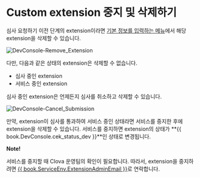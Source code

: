 <!-- Note! This content includes shared parts. Therefore, when you update this, you should beware of synchronization. -->

<!-- Start of the shared content: RemovingExtension -->

# Custom extension 중지 및 삭제하기

심사 요청하기 이전 단계의 extension이라면 [기본 정보를 입력하는 메뉴](/DevConsole/Guides/Register_Custom_Extension.md#InputExtensionInfo)에서 해당 extension을 삭제할 수 있습니다.

![DevConsole-Remove_Extension](/DevConsole/Assets/Images/DevConsole-Remove_Extension.png)

다만, 다음과 같은 상태의 extension은 삭제할 수 없습니다.

* 심사 중인 extension
* 서비스 중인 extension

심사 중인 extension은 언제든지 심사를 취소하고 삭제할 수 있습니다.

![DevConsole-Cancel_Submission](/DevConsole/Assets/Images/DevConsole-Cancel_Submission.png)

만약, extension이 심사를 통과하여 서비스 중인 상태라면 서비스를 중지한 후에 extension을 삭제할 수 있습니다. 서비스를 중지하면 extension의 상태가 **{{ book.DevConsole.cek_status_dev }}**인 상태로 변경됩니다.

<div class="note">
  <p><strong>Note!</strong></p>
  <p>서비스를 중지할 때 Clova 운영팀의 확인이 필요합니다. 따라서, extension을 중지하려면 <a href="mailto:{{ book.ServiceEnv.ExtensionAdminEmail }}">{{ book.ServiceEnv.ExtensionAdminEmail }}</a>로 연락합니다.</p>
</div>

<!-- End of the shared content -->
